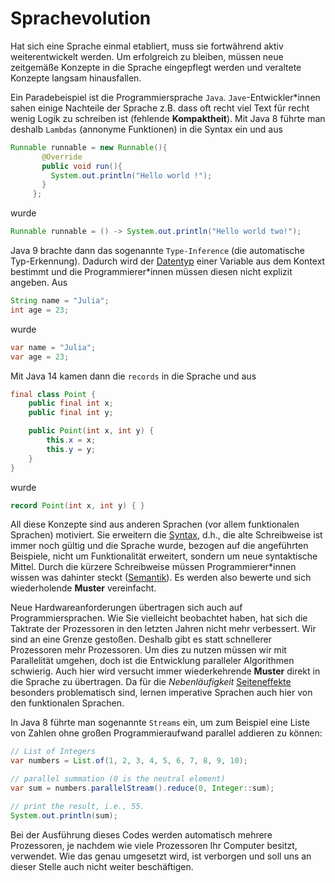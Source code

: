 # Sprachevolution

Hat sich eine Sprache einmal etabliert, muss sie fortwährend aktiv weiterentwickelt werden.
Um erfolgreich zu bleiben, müssen neue zeitgemäße Konzepte in die Sprache eingepflegt werden und veraltete Konzepte langsam hinausfallen.

Ein Paradebeispiel ist die Programmiersprache ``Java``.
``Jave``-Entwickler\*innen sahen einige Nachteile der Sprache z.B. dass oft recht viel Text für recht wenig Logik zu schreiben ist (fehlende **Kompaktheit**).
Mit Java 8 führte man deshalb ``Lambdas`` (annonyme Funktionen) in die Syntax ein und aus

```java
Runnable runnable = new Runnable(){
       @Override
       public void run(){
         System.out.println("Hello world !");
       }
     };
```

wurde

```java
Runnable runnable = () -> System.out.println("Hello world two!");
```

Java 9 brachte dann das sogenannte ``Type-Inference`` (die automatische Typ-Erkennung).
Dadurch wird der [Datentyp](sec-python-data-types) einer Variable aus dem Kontext bestimmt und die Programmierer\*innen müssen diesen nicht explizit angeben.
Aus

```java
String name = "Julia";
int age = 23;
```

wurde

```java
var name = "Julia";
var age = 23;
```

Mit Java 14 kamen dann die ``records`` in die Sprache und aus

```java
final class Point {
    public final int x;
    public final int y;

    public Point(int x, int y) {
        this.x = x;
        this.y = y;
    }
}
```

wurde 

```java
record Point(int x, int y) { }
```

All diese Konzepte sind aus anderen Sprachen (vor allem funktionalen Sprachen) motiviert.
Sie erweitern die [Syntax](def-syntax), d.h., die alte Schreibweise ist immer noch gültig und die Sprache wurde, bezogen auf die angeführten Beispiele, nicht um Funktionalität erweitert, sondern um neue syntaktische Mittel.
Durch die kürzere Schreibweise müssen Programmierer\*innen wissen was dahinter steckt ([Semantik](def-semantik)).
Es werden also bewerte und sich wiederholende **Muster** vereinfacht.

Neue Hardwareanforderungen übertragen sich auch auf Programmiersprachen.
Wie Sie vielleicht beobachtet haben, hat sich die Taktrate der Prozessoren in den letzten Jahren nicht mehr verbessert.
Wir sind an eine Grenze gestoßen.
Deshalb gibt es statt schnellerer Prozessoren mehr Prozessoren.
Um dies zu nutzen müssen wir mit Parallelität umgehen, doch ist die Entwicklung paralleler Algorithmen schwierig.
Auch hier wird versucht immer wiederkehrende **Muster** direkt in die Sprache zu übertragen.
Da für die *Nebenläufigkeit* [Seiteneffekte](def-side-effect) besonders problematisch sind, lernen imperative Sprachen auch hier von den funktionalen Sprachen.

In Java 8 führte man sogenannte ``Streams`` ein, um zum Beispiel eine Liste von Zahlen ohne großen Programmieraufwand parallel addieren zu können:

```java
// List of Integers
var numbers = List.of(1, 2, 3, 4, 5, 6, 7, 8, 9, 10);

// parallel summation (0 is the neutral element)
var sum = numbers.parallelStream().reduce(0, Integer::sum);

// print the result, i.e., 55.
System.out.println(sum);
```

Bei der Ausführung dieses Codes werden automatisch mehrere Prozessoren, je nachdem wie viele Prozessoren Ihr Computer besitzt, verwendet.
Wie das genau umgesetzt wird, ist verborgen und soll uns an dieser Stelle auch nicht weiter beschäftigen.
